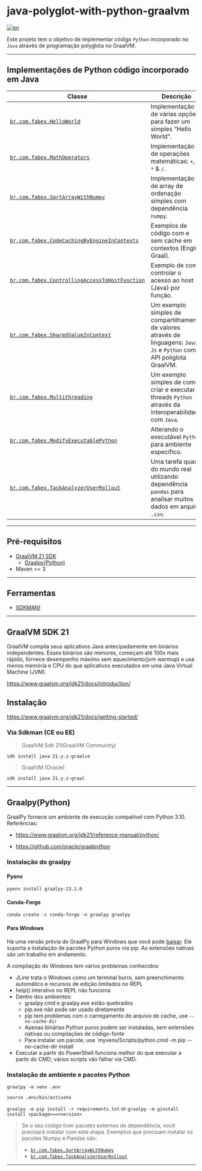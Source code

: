 # java-polyglot-with-python-graalvm

[![en](https://img.shields.io/badge/lang-en-red.svg)](README.md)

Este projeto tem o objetivo de implementar código `Python` incorporado no `Java` através de programação polyglota no GraalVM.

---

## Implementações de Python código incorporado em Java

 Classe                                                                                                            | Descrição                                                                                             
-------------------------------------------------------------------------------------------------------------------|-------------------------------------------------------------------------------------------------------
 [`br.com.fabex.HelloWorld`](src/main/java/br/com/fabex/HelloWorld.java)                                           | Implementação de várias opções para fazer um simples “Hello World”.                                   
 [`br.com.fabex.MathOperators`](src/main/java/br/com/fabex/MathOperators.java)                                     | Implementação de operações matemáticas: `+`, `-`, `*` & `/`.                                          
 [`br.com.fabex.SortArrayWithNumpy`](src/main/java/br/com/fabex/SortArrayWithNumpy.java)                           | Implementação de array de ordenação simples com dependência `numpy`.                                  
 [`br.com.fabex.CodeCachingByEngineInContexts`](src/main/java/br/com/fabex/CodeCachingByEngineInContexts.java)     | Exemplos de código com e sem cache em contextos (Engine Graal).                                       
 [`br.com.fabex.ControllingAccessToHostFunction`](src/main/java/br/com/fabex/ControllingAccessToHostFunction.java) | Exemplo de como controlar o acesso ao host (Java) por função.                                         
 [`br.com.fabex.SharedValueInContext`](src/main/java/br/com/fabex/SharedValueInContext.java)                       | Um exemplo simples de compartilhamento de valores através de linguagens: `Java`, `Js` e `Python` com API poliglota GraalVM. 
 [`br.com.fabex.Multithreading`](src/main/java/br/com/fabex/Multithreading.java)                                   | Um exemplo simples de como criar e executar threads `Python` através da interoperabilidade com `Java`.             
 [`br.com.fabex.ModifyExecutablePython`](src/main/java/br/com/fabex/ModifyExecutablePython.java)                   | Alterando o executável `Python` para ambiente específico.                                                
 [`br.com.fabex.TaskAnalyzerUserRollout`](src/main/java/br/com/fabex/TaskAnalyzerUserRollout.java)                 | Uma tarefa quase do mundo real utilizando dependência `pandas` para analisar muitos dados em arquivo `.csv`.           

---

## Pré-requisitos

- [GraalVM 21 SDK](https://www.graalvm.org/jdk21/docs/)
    - [Graalpy(Python)](https://www.graalvm.org/jdk21/reference-manual/python/)
- Maven >= 3

---

## Ferramentas

- [SDKMAN!](https://sdkman.io/install)

---

## GraalVM SDK 21

GraalVM compila seus aplicativos Java antecipadamente em binários independentes. Esses binários são menores, começam até
100x mais rápido, fornece desempenho máximo sem aquecimento(jvm warmup) e usa menos memória e CPU do que aplicativos
executados em uma Java Virtual Machine (JVM).

https://www.graalvm.org/jdk21/docs/introduction/

## Instalação

https://www.graalvm.org/jdk21/docs/getting-started/

### Via Sdkman (CE ou EE)

> GraalVM Sdk 21(GraalVM Community)

`sdk install java 21.y.z-graalce`

> GraalVM (Oracle)

`sdk install java 21.y.z-graal`

---

## Graalpy(Python)

GraalPy fornece um ambiente de execução compatível com Python 3.10.
Referências:

- https://www.graalvm.org/jdk21/reference-manual/python/

- https://github.com/oracle/graalpython

### Instalação do graalpy

#### Pyenv
`pyenv install graalpy-23.1.0`

#### Conda-Forge
`conda create -c conda-forge -n graalpy graalpy`

#### Para Windows
Há uma versão prévia do GraalPy para Windows que você pode [baixar](https://github.com/oracle/graalpython/releases/). Ele suporta a instalação de pacotes Python puros via pip. As extensões nativas são um trabalho em andamento.

A compilação do Windows tem vários problemas conhecidos:

- JLine trata o Windows como um terminal burro, sem preenchimento automático e recursos de edição limitados no REPL
- help() interativo no REPL não funciona
- Dentro dos ambientes:
  - graalpy.cmd e graalpy.exe estão quebrados
  - pip.exe não pode ser usado diretamente
  - pip tem problemas com o carregamento do arquivo de cache, use `--no-cache-dir`
  - Apenas binárias Python puros podem ser instaladas, sem extensões nativas ou compilações de código-fonte
  - Para instalar um pacote, use `myvenv/Scripts/python.cmd -m pip --no-cache-dir install <pkg>
- Executar a partir do PowerShell funciona melhor do que executar a partir do CMD; vários scripts vão falhar via CMD.


### Instalação de ambiente e pacotes Python

`graalpy -m venv .env `

`source .env/bin/activate`

`graalpy -m pip install -r requirements.txt` or `graalpy -m ginstall install <package>==<version>`

> Se o seu código tiver pacotes externos de dependência, você precisará instalar com esta etapa. Exemplos que precisam instalar os pacotes Numpy e Pandas são:
> - [`br.com.fabex.SortArrayWithNumpy`](src/main/java/br/com/fabex/SortArrayWithNumpy.java)
> - [`br.com.fabex.TaskAnalyzerUserRollout`](src/main/java/br/com/fabex/TaskAnalyzerUserRollout.java)

---


